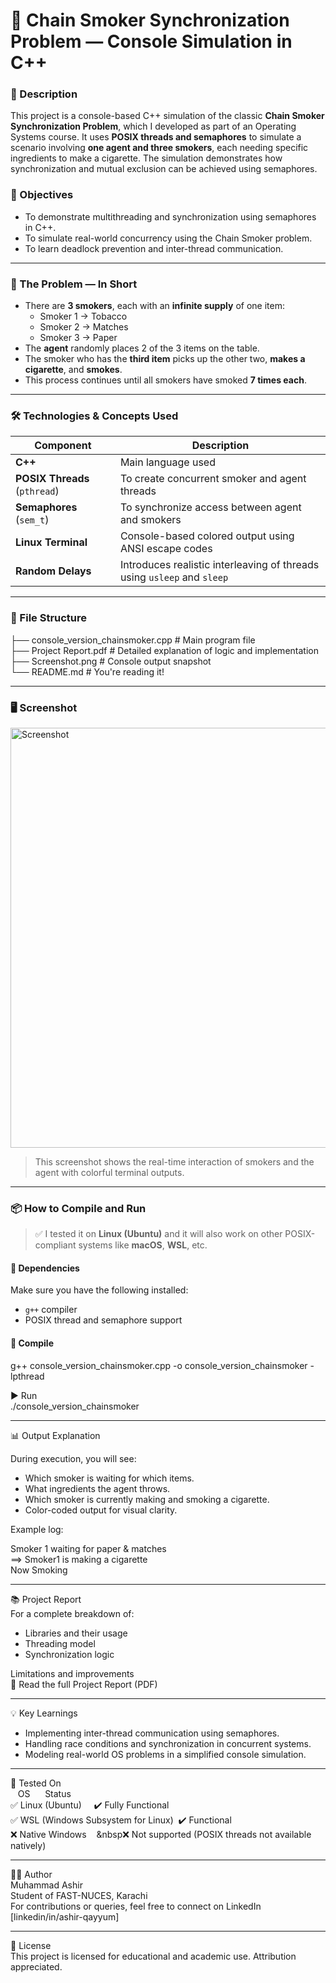 # 🚬 Chain Smoker Synchronization Problem — Console Simulation in C++

### 📌 Description
This project is a console-based C++ simulation of the classic **Chain Smoker Synchronization Problem**, which I developed as part of an Operating Systems course. It uses **POSIX threads and semaphores** to simulate a scenario involving **one agent and three smokers**, each needing specific ingredients to make a cigarette. The simulation demonstrates how synchronization and mutual exclusion can be achieved using semaphores.

### 🎯 Objectives
- To demonstrate multithreading and synchronization using semaphores in C++.
- To simulate real-world concurrency using the Chain Smoker problem.
- To learn deadlock prevention and inter-thread communication.

---

### 🧠 The Problem — In Short

- There are **3 smokers**, each with an **infinite supply** of one item:
  - Smoker 1 → Tobacco
  - Smoker 2 → Matches
  - Smoker 3 → Paper
- The **agent** randomly places 2 of the 3 items on the table.
- The smoker who has the **third item** picks up the other two, **makes a cigarette**, and **smokes**.
- This process continues until all smokers have smoked **7 times each**.

---

### 🛠 Technologies & Concepts Used

| Component        | Description |
|------------------|-------------|
| **C++**           | Main language used |
| **POSIX Threads** (`pthread`) | To create concurrent smoker and agent threads |
| **Semaphores** (`sem_t`) | To synchronize access between agent and smokers |
| **Linux Terminal** | Console-based colored output using ANSI escape codes |
| **Random Delays** | Introduces realistic interleaving of threads using `usleep` and `sleep` |

---

### 📁 File Structure

├── console_version_chainsmoker.cpp        # Main program file<br>
├── Project Report.pdf                     # Detailed explanation of logic and implementation<br>
├── Screenshot.png                         # Console output snapshot<br>
└── README.md                              # You're reading it!

---

### 🖥️ Screenshot

<img width="1366" height="672" alt="Screenshot" src="https://github.com/user-attachments/assets/694eff71-c8bc-42e6-9e0d-408b0e203ac3" />

> This screenshot shows the real-time interaction of smokers and the agent with colorful terminal outputs.

---

### 📦 How to Compile and Run

> ✅ I tested it on **Linux (Ubuntu)** and it will also work on other POSIX-compliant systems like **macOS**, **WSL**, etc.

#### 🔧 Dependencies
Make sure you have the following installed:
- `g++` compiler
- POSIX thread and semaphore support

#### 🚀 Compile
g++ console_version_chainsmoker.cpp -o console_version_chainsmoker -lpthread

▶️ Run<br>./console_version_chainsmoker

---

📊 Output Explanation

During execution, you will see:

- Which smoker is waiting for which items.
- What ingredients the agent throws.
- Which smoker is currently making and smoking a cigarette.
- Color-coded output for visual clarity.

Example log:

Smoker 1 waiting for paper & matches<br>==> Smoker1 is making a cigarette<br>Now Smoking

---

📚 Project Report<br>For a complete breakdown of:

- Libraries and their usage
- Threading model
- Synchronization logic

Limitations and improvements<br>📄 Read the full Project Report (PDF)

---

💡 Key Learnings

- Implementing inter-thread communication using semaphores.
- Handling race conditions and synchronization in concurrent systems.
- Modeling real-world OS problems in a simplified console simulation.

---

🧪 Tested On<br>
&nbsp;&nbsp;&nbsp;OS&nbsp;&nbsp;&nbsp;&nbsp;&nbsp;&nbsp;Status<br>
✅ Linux (Ubuntu)&nbsp;&nbsp;&nbsp;&nbsp;&nbsp;✔️ Fully Functional<br>
✅ WSL (Windows Subsystem for Linux)&nbsp;&nbsp;✔️ Functional<br>
❌ Native Windows&nbsp;&nbsp;&nbsp;&nbsp;&nbsp❌ Not supported (POSIX threads not available natively)

---

🙋‍♂️ Author<br>Muhammad Ashir<br>Student of FAST-NUCES, Karachi<br>For contributions or queries, feel free to connect on LinkedIn [linkedin/in/ashir-qayyum]

---

📜 License<br>This project is licensed for educational and academic use. Attribution appreciated.
